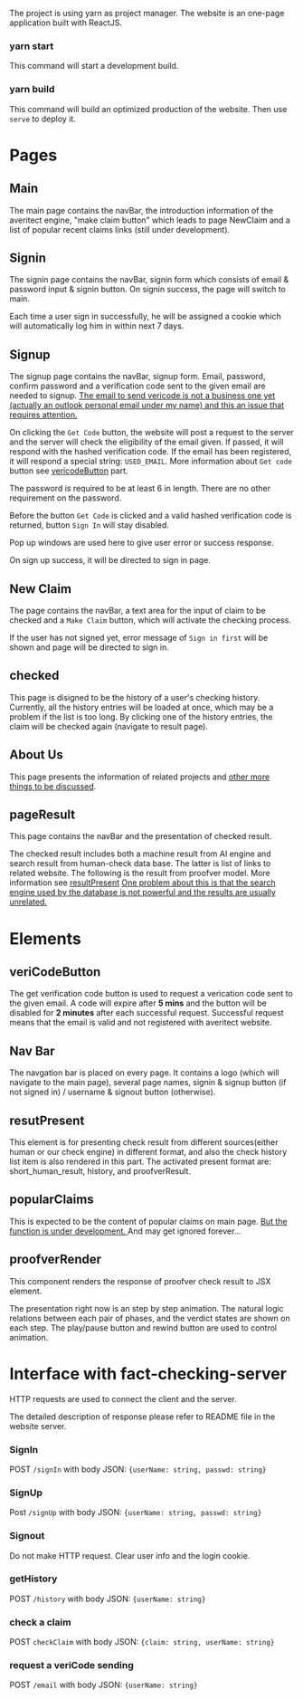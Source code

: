 The project is using yarn as project manager. The website is an one-page application built with ReactJS. 

### yarn start 

This command will start a development build. 

### yarn build 

This command will build an optimized production of the website. Then use `serve` to deploy it.

# Pages 

## Main
The main page contains the navBar, the introduction information of the averitect engine, "make claim button" which leads to page NewClaim and a list of popular recent claims links (still under development).

## Signin
The signin page contains the navBar, signin form which consists of email & password input & signin button. On signin success, the page will switch to main. 

Each time a user sign in successfully, he will be assigned a cookie which will automatically log him in within next 7 days.

## Signup
The signup page contains the navBar, signup form. Email, password, confirm password and a verification code sent to the given email are needed to signup. <u>The email to send vericode is not a business one yet (actually an outlook personal email under my name) and this an issue that requires attention.</u> 

On clicking the `Get Code` button, the website will post a request to the server and the server will check the eligibility of the email given. If passed, it will respond with the hashed verification code. If the email has been registered, it will respond a special string: `USED_EMAIL`. More information about `Get code` button see [vericodeButton](#vericodebutton) part.

The password is required to be at least 6 in length. There are no other requirement on the password.

Before the button `Get Code` is clicked and a valid hashed verification code is returned, button `Sign In` will stay disabled.

Pop up windows are used here to give user error or success response. 

On sign up success, it will be directed to sign in page.

## New Claim
The page contains the navBar, a text area for the input of claim to be checked and a `Make Claim` button, which will activate the checking process.

If the user has not signed yet, error message of `Sign in first` will be shown and page will be directed to sign in.

## checked
This page is disigned to be the history of a user's checking history. Currently, all the history entries will be loaded at once, which may be a problem if the list is too long. By clicking one of the history entries, the claim will be checked again (navigate to result page). 

## About Us
This page presents the information of related projects and <u>other more things to be discussed</u>.

## pageResult
This page contains the navBar and the presentation of checked result.

The checked result includes both a machine result from AI engine and search result from human-check data base. The latter is list of links to related website. The following is the result from proofver model. More information see [resultPresent](#resutpresent) <u>One problem about this is that the search engine used by the database is not powerful and the results are usually unrelated.</u>


# Elements 

## veriCodeButton

The get verification code button is used to request a verication code sent to the given email. A code will expire after <b>5 mins</b> and the button will be disabled for <b>2 minutes</b> after each successful request. Successful request means that the email is valid and not registered with averitect website.

## Nav Bar 
The navgation bar is placed on every page. It contains a logo (which will navigate to the main page), several page names, signin & signup button (if not signed in) / username & signout button (otherwise).

## resutPresent
This element is for presenting check result from different sources(either human or our check engine) in different format, and also the check history list item is also rendered in this part. The activated present format are: short_human_result, history, and proofverResult. 

## popularClaims
This is expected to be the content of popular claims on main page. <u>But the function is under development. </u>  And may get ignored forever...

## proofverRender

This component renders the response of proofver check result to JSX element. 

The presentation right now is an step by step animation. The natural logic relations between each pair of phases, and the verdict states are shown on each step. The play/pause button and rewind button are used to control animation. 

# Interface with fact-checking-server

HTTP requests are used to connect the client and the server.


The detailed description of response please refer to README file in the website server. 

### SignIn
POST `/signIn` with body JSON: `{userName: string, passwd: string} `

### SignUp
Post `/signUp` with body JSON: `{userName: string, passwd: string}`


### Signout
Do not make HTTP request. Clear user info and the login cookie.

### getHistory
POST `/history` with body JSON: `{userName: string}`

### check a claim
POST `checkClaim` with body JSON: `{claim: string, userName: string}`

### request a veriCode sending
POST `/email` with body JSON: `{userName: string}`